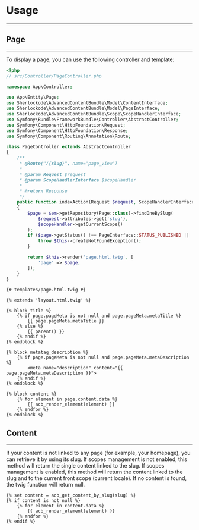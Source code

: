 # Usage

----

## Page

----

To display a page, you can use the following controller and template: 

```php
<?php
// src/Controller/PageController.php

namespace App\Controller;

use App\Entity\Page;
use Sherlockode\AdvancedContentBundle\Model\ContentInterface;
use Sherlockode\AdvancedContentBundle\Model\PageInterface;
use Sherlockode\AdvancedContentBundle\Scope\ScopeHandlerInterface;
use Symfony\Bundle\FrameworkBundle\Controller\AbstractController;
use Symfony\Component\HttpFoundation\Request;
use Symfony\Component\HttpFoundation\Response;
use Symfony\Component\Routing\Annotation\Route;

class PageController extends AbstractController
{
    /**
     * @Route("/{slug}", name="page_view")
     *
     * @param Request $request
     * @param ScopeHandlerInterface $scopeHandler 
     *
     * @return Response
     */
    public function indexAction(Request $request, ScopeHandlerInterface $scopeHandler)
    {
        $page = $em->getRepository(Page::class)->findOneBySlug(
            $request->attributes->get('slug'),
            $scopeHandler->getCurrentScope()
        );
        if ($page->getStatus() !== PageInterface::STATUS_PUBLISHED || !$page->getContent() instanceof ContentInterface) {
            throw $this->createNotFoundException();
        }

        return $this->render('page.html.twig', [
            'page' => $page,
        ]);
    }
}
```

```twig
{# templates/page.html.twig #}

{% extends 'layout.html.twig' %}

{% block title %}
    {% if page.pageMeta is not null and page.pageMeta.metaTitle %}
        {{ page.pageMeta.metaTitle }}
    {% else %}
        {{ parent() }}
    {% endif %}
{% endblock %}

{% block metatag_description %}
    {% if page.pageMeta is not null and page.pageMeta.metaDescription %}
        <meta name="description" content="{{ page.pageMeta.metaDescription }}">
    {% endif %}
{% endblock %}

{% block content %}
    {% for element in page.content.data %}
        {{ acb_render_element(element) }}
    {% endfor %}
{% endblock %}

```

## Content

----

If your content is not linked to any page (for example, your homepage), you can retrieve it by using its slug.
If scopes management is not enabled, this method will return the single content linked to the slug.
If scopes management is enabled, this method will return the content linked to the slug and to the current front scope (current locale).
If no content is found, the twig function will return null.

```twig
{% set content = acb_get_content_by_slug(slug) %}
{% if content is not null %}
    {% for element in content.data %}
        {{ acb_render_element(element) }}
    {% endfor %}
{% endif %}
```
